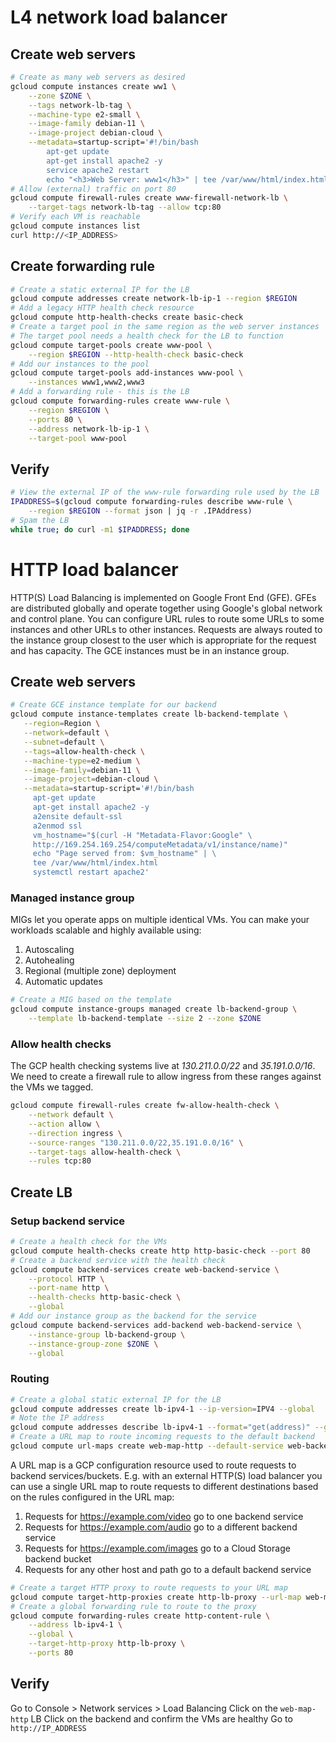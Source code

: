 # L4 network load balancer
## Create web servers
```sh
# Create as many web servers as desired
gcloud compute instances create ww1 \
    --zone $ZONE \
    --tags network-lb-tag \
    --machine-type e2-small \
    --image-family debian-11 \
    --image-project debian-cloud \
    --metadata=startup-script='#!/bin/bash
        apt-get update
        apt-get install apache2 -y
        service apache2 restart
        echo "<h3>Web Server: www1</h3>" | tee /var/www/html/index.html'
# Allow (external) traffic on port 80
gcloud compute firewall-rules create www-firewall-network-lb \
    --target-tags network-lb-tag --allow tcp:80
# Verify each VM is reachable
gcloud compute instances list
curl http://<IP_ADDRESS>
```

## Create forwarding rule
```sh
# Create a static external IP for the LB
gcloud compute addresses create network-lb-ip-1 --region $REGION
# Add a legacy HTTP health check resource
gcloud compute http-health-checks create basic-check
# Create a target pool in the same region as the web server instances
# The target pool needs a health check for the LB to function
gcloud compute target-pools create www-pool \
    --region $REGION --http-health-check basic-check
# Add our instances to the pool
gcloud compute target-pools add-instances www-pool \
    --instances www1,www2,www3
# Add a forwarding rule - this is the LB
gcloud compute forwarding-rules create www-rule \
    --region $REGION \
    --ports 80 \
    --address network-lb-ip-1 \
    --target-pool www-pool
```

## Verify
```sh
# View the external IP of the www-rule forwarding rule used by the LB
IPADDRESS=$(gcloud compute forwarding-rules describe www-rule \
    --region $REGION --format json | jq -r .IPAddress)
# Spam the LB
while true; do curl -m1 $IPADDRESS; done
```

# HTTP load balancer
HTTP(S) Load Balancing is implemented on Google Front End (GFE).
GFEs are distributed globally and operate together using Google's global network and control plane.
You can configure URL rules to route some URLs to some instances and other URLs to other instances.
Requests are always routed to the instance group closest to the user which is appropriate for the request and has capacity.
The GCE instances must be in an instance group.

## Create web servers
```sh
# Create GCE instance template for our backend
gcloud compute instance-templates create lb-backend-template \
   --region=Region \
   --network=default \
   --subnet=default \
   --tags=allow-health-check \
   --machine-type=e2-medium \
   --image-family=debian-11 \
   --image-project=debian-cloud \
   --metadata=startup-script='#!/bin/bash
     apt-get update
     apt-get install apache2 -y
     a2ensite default-ssl
     a2enmod ssl
     vm_hostname="$(curl -H "Metadata-Flavor:Google" \
     http://169.254.169.254/computeMetadata/v1/instance/name)"
     echo "Page served from: $vm_hostname" | \
     tee /var/www/html/index.html
     systemctl restart apache2'
```
### Managed instance group
MIGs let you operate apps on multiple identical VMs.
You can make your workloads scalable and highly available using:
1. Autoscaling
1. Autohealing
1. Regional (multiple zone) deployment
1. Automatic updates
```sh
# Create a MIG based on the template
gcloud compute instance-groups managed create lb-backend-group \
    --template lb-backend-template --size 2 --zone $ZONE
```
### Allow health checks
The GCP health checking systems live at _130.211.0.0/22_ and _35.191.0.0/16_.
We need to create a firewall rule to allow ingress from these ranges against
the VMs we tagged.
```sh
gcloud compute firewall-rules create fw-allow-health-check \
    --network default \
    --action allow \
    --direction ingress \
    --source-ranges "130.211.0.0/22,35.191.0.0/16" \
    --target-tags allow-health-check \
    --rules tcp:80
```

## Create LB
### Setup backend service
```sh
# Create a health check for the VMs
gcloud compute health-checks create http http-basic-check --port 80
# Create a backend service with the health check
gcloud compute backend-services create web-backend-service \
    --protocol HTTP \
    --port-name http \
    --health-checks http-basic-check \
    --global
# Add our instance group as the backend for the service
gcloud compute backend-services add-backend web-backend-service \
    --instance-group lb-backend-group \
    --instance-group-zone $ZONE \
    --global
```
### Routing
```sh
# Create a global static external IP for the LB
gcloud compute addresses create lb-ipv4-1 --ip-version=IPV4 --global
# Note the IP address
gcloud compute addresses describe lb-ipv4-1 --format="get(address)" --global
# Create a URL map to route incoming requests to the default backend
gcloud compute url-maps create web-map-http --default-service web-backend-service
```
A URL map is a GCP configuration resource used to route requests to backend services/buckets.
E.g. with an external HTTP(S) load balancer you can use a single URL map to route requests to different destinations based on the rules configured in the URL map:
1. Requests for https://example.com/video go to one backend service
1. Requests for https://example.com/audio go to a different backend service
1. Requests for https://example.com/images go to a Cloud Storage backend bucket
1. Requests for any other host and path go to a default backend service
```sh
# Create a target HTTP proxy to route requests to your URL map
gcloud compute target-http-proxies create http-lb-proxy --url-map web-map-http
# Create a global forwarding rule to route to the proxy
gcloud compute forwarding-rules create http-content-rule \
    --address lb-ipv4-1 \
    --global \
    --target-http-proxy http-lb-proxy \
    --ports 80
```

## Verify
Go to Console > Network services > Load Balancing
Click on the `web-map-http` LB
Click on the backend and confirm the VMs are healthy
Go to `http://IP_ADDRESS`
